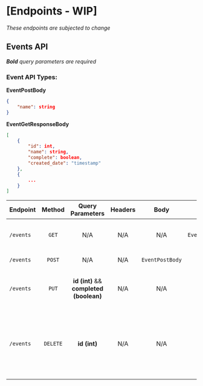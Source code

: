 # [Endpoints - WIP]
_These endpoints are subjected to change_

##  Events API
___Bold__ query parameters are required_

### Event API Types:

__EventPostBody__
```JSON
{
	"name": string
}
```

__EventGetResponseBody__
```JSON
[
	{
		"id": int,
		"name": string,
		"complete": boolean,
		"created_date": "timestamp"
	},
    {
    	...
    }
]
```

| Endpoint      | Method           | Query Parameters  | Headers | Body | Response | Description | Auth |
| ------------- |:-------------:| :-----:| :-----:| :----:| :-----:| :----:| :---:|
| `/events`      | `GET` | N/A | N/A | N/A | `EventGetResponseBody` | Returns all events `DESC` by created_date | N/A |
| `/events`      | `POST` | N/A | N/A | `EventPostBody` |  `200` success otherwise error | Creates a new event | N/A |
| `/events` | `PUT`     |    __id (int)__  && __completed (boolean)__| N/A | N/A | `200` success otherwise error  | Updates an event complete status by the event ID | N/A |
| `/events`| `DELETE` | __id (int)__ | N/A | N/A | `200` success otherwise error | Deletes an event by its id (this should cascade to all foreign keys associated with this ID) | N/A |